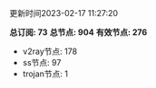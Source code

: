 更新时间2023-02-17 11:27:20

**总订阅: 73**
**总节点: 904**
**有效节点: 276**
- v2ray节点: 178
- ss节点: 97
- trojan节点: 1
